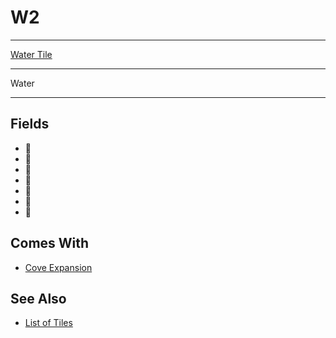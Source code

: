 # W2

___
[Water Tile](../keywords/water_tile.md)
___
Water
___


## Fields

- 🚧
- 🚧
- 🚧
- 🚧
- 🚧
- 🚧
- 🚧


## Comes With

- [Cove Expansion](../content/cove_expansion.md)


## See Also

- [List of Tiles](index.md)
